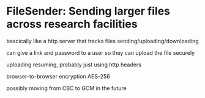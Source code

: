 # FileSender: Sending larger files across research facilities

bascically like a http server that tracks files sending/uploading/downloading

can give a link and password to a user so they can upload the file securely 

uploading resuming, probably just using http headers

browser-to-browser encryption 
    AES-256

possibly moving from CBC to GCM in the future 


